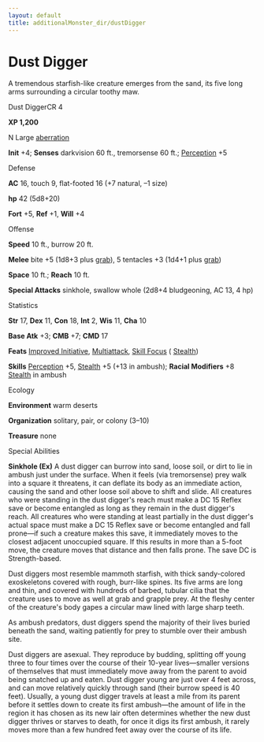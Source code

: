 ```yaml
---
layout: default
title: additionalMonster_dir/dustDigger
---
```

# Dust Digger

A tremendous starfish-like creature emerges from the sand, its five long arms surrounding a circular toothy maw.

Dust DiggerCR 4

**XP 1,200**

N Large [aberration](monsters/creatureTypes#_aberration)

**Init** +4; **Senses** darkvision 60 ft., tremorsense 60 ft.; [Perception](additionalMonster_dir/../skill_dir/perception#_perception) +5

Defense

**AC** 16, touch 9, flat-footed 16 (+7 natural, –1 size)

**hp** 42 (5d8+20)

**Fort** +5, **Ref** +1, **Will** +4

Offense

**Speed** 10 ft., burrow 20 ft.

**Melee** bite +5 (1d8+3 plus [grab](monsters/universalMonsterRules#_grab)), 5 tentacles +3 (1d4+1 plus [grab](monster_dir/universalMonsterRules#_grab))

**Space** 10 ft.; **Reach** 10 ft.

**Special Attacks** sinkhole, swallow whole (2d8+4 bludgeoning, AC 13, 4 hp)

Statistics

**Str** 17, **Dex** 11, **Con** 18, **Int** 2, **Wis** 11, **Cha** 10

**Base Atk** +3; **CMB** +7; **CMD** 17

**Feats** [Improved Initiative](additionalMonsters/../feats#_improved-initiative), [Multiattack](additionalMonster_dir/../monster_dir/monsterFeats#_multiattack), [Skill Focus](additionalMonsters/../feats#_skill-focus) ( [Stealth](additionalMonster_dir/../skill_dir/stealth#_stealth))

**Skills** [Perception](additionalMonsters/../skill_dir/perception#_perception) +5, [Stealth](additionalMonsters/../skill_dir/stealth#_stealth) +5 (+13 in ambush); **Racial Modifiers** +8 [Stealth](additionalMonsters/../skill_dir/stealth#_stealth) in ambush

Ecology

**Environment** warm deserts

**Organization** solitary, pair, or colony (3–10)

**Treasure** none

Special Abilities

**Sinkhole (Ex)** A dust digger can burrow into sand, loose soil, or dirt to lie in ambush just under the surface. When it feels (via tremorsense) prey walk into a square it threatens, it can deflate its body as an immediate action, causing the sand and other loose soil above to shift and slide. All creatures who were standing in the dust digger's reach must make a DC 15 Reflex save or become entangled as long as they remain in the dust digger's reach. All creatures who were standing at least partially in the dust digger's actual space must make a DC 15 Reflex save or become entangled and fall prone—if such a creature makes this save, it immediately moves to the closest adjacent unoccupied square. If this results in more than a 5-foot move, the creature moves that distance and then falls prone. The save DC is Strength-based.

Dust diggers most resemble mammoth starfish, with thick sandy-colored exoskeletons covered with rough, burr-like spines. Its five arms are long and thin, and covered with hundreds of barbed, tubular cilia that the creature uses to move as well at grab and grapple prey. At the fleshy center of the creature's body gapes a circular maw lined with large sharp teeth.

As ambush predators, dust diggers spend the majority of their lives buried beneath the sand, waiting patiently for prey to stumble over their ambush site.

Dust diggers are asexual. They reproduce by budding, splitting off young three to four times over the course of their 10-year lives—smaller versions of themselves that must immediately move away from the parent to avoid being snatched up and eaten. Dust digger young are just over 4 feet across, and can move relatively quickly through sand (their burrow speed is 40 feet). Usually, a young dust digger travels at least a mile from its parent before it settles down to create its first ambush—the amount of life in the region it has chosen as its new lair often determines whether the new dust digger thrives or starves to death, for once it digs its first ambush, it rarely moves more than a few hundred feet away over the course of its life.

